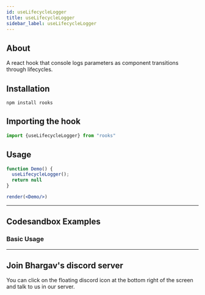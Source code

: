 ```yaml
---
id: useLifecycleLogger
title: useLifecycleLogger
sidebar_label: useLifecycleLogger
---
```



## About
A react hook that console logs parameters as component transitions through lifecycles.


[//]: # (Main)

## Installation

```
npm install rooks
```

## Importing the hook

```javascript
import {useLifecycleLogger} from "rooks"
```

## Usage

```jsx
function Demo() {
  useLifecycleLogger();
  return null
}

render(<Demo/>)
```

---

## Codesandbox Examples

### Basic Usage


---
## Join Bhargav's discord server
You can click on the floating discord icon at the bottom right of the screen and talk to us in our server.
